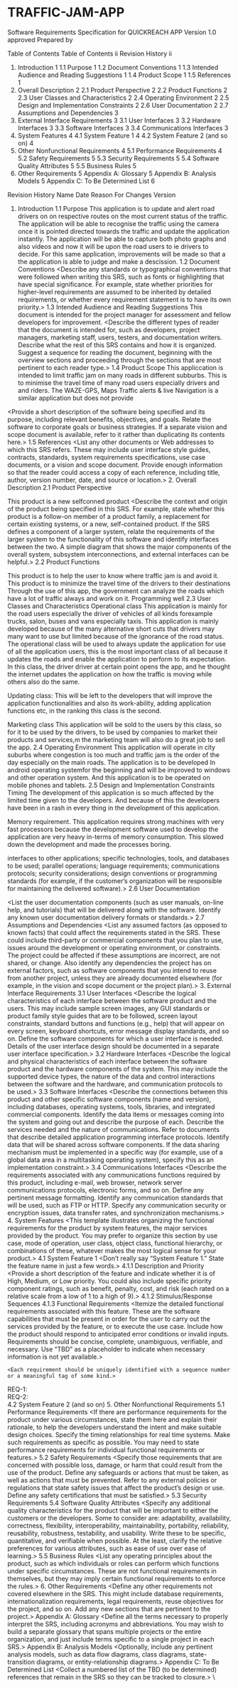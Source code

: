# TRAFFIC-JAM-APP

Software Requirements Specification
for
QUICKREACH APP
Version 1.0 approved
Prepared by <author>
<organization>
<date created>
 
Table of Contents
Table of Contents	ii
Revision History	ii
1.	Introduction	1
1.1	Purpose	1
1.2	Document Conventions	1
1.3	Intended Audience and Reading Suggestions	1
1.4	Product Scope	1
1.5	References	1
2.	Overall Description	2
2.1	Product Perspective	2
2.2	Product Functions	2
2.3	User Classes and Characteristics	2
2.4	Operating Environment	2
2.5	Design and Implementation Constraints	2
2.6	User Documentation	2
2.7	Assumptions and Dependencies	3
3.	External Interface Requirements	3
3.1	User Interfaces	3
3.2	Hardware Interfaces	3
3.3	Software Interfaces	3
3.4	Communications Interfaces	3
4.	System Features	4
4.1	System Feature 1	4
4.2	System Feature 2 (and so on)	4
5.	Other Nonfunctional Requirements	4
5.1	Performance Requirements	4
5.2	Safety Requirements	5
5.3	Security Requirements	5
5.4	Software Quality Attributes	5
5.5	Business Rules	5
6.	Other Requirements	5
Appendix A: Glossary	5
Appendix B: Analysis Models	5
Appendix C: To Be Determined List	6


Revision History
Name	Date	Reason For Changes	Version
			
			


 
1.	Introduction
1.1	Purpose 
This application is to update and alert road drivers on on respective routes on the most current status of the traffic. The application will be able to recognise the traffic using the camera once it is pointed directed towards the traffic and update the application instantly. The application will be able to capture both photo graphs and also videos and now it will be upon the road users to ie drivers to decide. For this same application, improvements will be made so that a the application is able to judge and make a descission.
1.2	Document Conventions
<Describe any standards or typographical conventions that were followed when writing this SRS, such as fonts or highlighting that have special significance. For example, state whether priorities  for higher-level requirements are assumed to be inherited by detailed requirements, or whether every requirement statement is to have its own priority.>
1.3	Intended Audience and Reading Suggestions
This document is intended for the project manager for assessment and fellow developers for improvement. 
<Describe the different types of reader that the document is intended for, such as developers, project managers, marketing staff, users, testers, and documentation writers. Describe what the rest of this SRS contains and how it is organized. Suggest a sequence for reading the document, beginning with the overview sections and proceeding through the sections that are most pertinent to each reader type.>
1.4	Product Scope
This appliccation is intended to limit traffic jam on many roads in different subburbs. This is to minimise the travel time of many road users especially drivers and and riders. The WAZE-GPS, Maps Traffic alerts & live Navigation is a similar application but does not provide 

<Provide a short description of the software being specified and its purpose, including relevant benefits, objectives, and goals. Relate the software to corporate goals or business strategies. If a separate vision and scope document is available, refer to it rather than duplicating its contents here.>
1.5	References
<List any other documents or Web addresses to which this SRS refers. These may include user interface style guides, contracts, standards, system requirements specifications, use case documents, or a vision and scope document. Provide enough information so that the reader could access a copy of each reference, including title, author, version number, date, and source or location.>
2.	Overall Description
2.1	Product Perspective

This product is a new selfconned product 
<Describe the context and origin of the product being specified in this SRS. For example, state whether this product is a follow-on member of a product family, a replacement for certain existing systems, or a new, self-contained product. If the SRS defines a component of a larger system, relate the requirements of the larger system to the functionality of this software and identify interfaces between the two. A simple diagram that shows the major components of the overall system, subsystem interconnections, and external interfaces can be helpful.>
2.2	Product Functions


This product is to help the user to know where traffic jam is and avoid it.
This product is to minimize the travel time of the drivers to their destinations
Through the use of this app, the government can analyze the roads which have a lot of traffic always and work on it.
Programming well
2.3	User Classes and Characteristics
Operational class
This application is mainly for the road users especially the driver of vehicles of all kinds forexample trucks, salon, buses and vans especially taxis. This application is mainly developed because of the many alternative short cuts that drivers may many want to use but limited because of the ignorance of the road status.
The operational class will be used to always update the application for use of all the application users, this is the most important class of all because it updates the roads and enable the application to perform to its expectation. In this class, the driver driver at certain point opens the app, and he thought the internet updates the application on how the traffic is moving while others also do the same.

Updating class:
This will be left to the developers that will improve the application functionalities and also its work-ability, adding application functions etc, in the ranking this class is the second.

Marketing class 
This application will be sold to the users by this class, so for it to be used by the drivers, to be used by companies to market their products and services,m the marketing team will also do a great job to sell the app. 
2.4	Operating Environment
This application will operate in city suburbs where congestion is too much and traffic jam is the order of the day especially on the main roads.
The application is to be developed In android operating systemfor the beginning and will be improved to windows and other operation system. And this application is to be operated on mobile phones and tablets.
2.5	Design and Implementation Constraints
Timing 
The development of this application is so much affected by the limited time given to the developers. And because of this the developers have been in a rash in every thing in the development of this application.

Memory requirement.
This application requires strong machines with very fast processors because the development software used to develop the application are very heavy in-terms of memory consumption. This slowed down the development and made the processes boring.



interfaces to other applications; specific technologies, tools, and databases to be used; parallel operations; language requirements; communications protocols; security considerations; design conventions or programming standards (for example, if the customer’s organization will be responsible for maintaining the delivered software).>
2.6	User Documentation

<List the user documentation components (such as user manuals, on-line help, and tutorials) that will be delivered along with the software. Identify any known user documentation delivery formats or standards.>
2.7	Assumptions and Dependencies
<List any assumed factors (as opposed to known facts) that could affect the requirements stated in the SRS. These could include third-party or commercial components that you plan to use, issues around the development or operating environment, or constraints. The project could be affected if these assumptions are incorrect, are not shared, or change. Also identify any dependencies the project has on external factors, such as software components that you intend to reuse from another project, unless they are already documented elsewhere (for example, in the vision and scope document or the project plan).>
3.	External Interface Requirements
3.1	User Interfaces
<Describe the logical characteristics of each interface between the software product and the users. This may include sample screen images, any GUI standards or product family style guides that are to be followed, screen layout constraints, standard buttons and functions (e.g., help) that will appear on every screen, keyboard shortcuts, error message display standards, and so on. Define the software components for which a user interface is needed. Details of the user interface design should be documented in a separate user interface specification.>
3.2	Hardware Interfaces
<Describe the logical and physical characteristics of each interface between the software product and the hardware components of the system. This may include the supported device types, the nature of the data and control interactions between the software and the hardware, and communication protocols to be used.>
3.3	Software Interfaces
<Describe the connections between this product and other specific software components (name and version), including databases, operating systems, tools, libraries, and integrated commercial components. Identify the data items or messages coming into the system and going out and describe the purpose of each. Describe the services needed and the nature of communications. Refer to documents that describe detailed application programming interface protocols. Identify data that will be shared across software components. If the data sharing mechanism must be implemented in a specific way (for example, use of a global data area in a multitasking operating system), specify this as an implementation constraint.>
3.4	Communications Interfaces
<Describe the requirements associated with any communications functions required by this product, including e-mail, web browser, network server communications protocols, electronic forms, and so on. Define any pertinent message formatting. Identify any communication standards that will be used, such as FTP or HTTP. Specify any communication security or encryption issues, data transfer rates, and synchronization mechanisms.>
4.	System Features
<This template illustrates organizing the functional requirements for the product by system features, the major services provided by the product. You may prefer to organize this section by use case, mode of operation, user class, object class, functional hierarchy, or combinations of these, whatever makes the most logical sense for your product.>
4.1	System Feature 1
<Don’t really say “System Feature 1.” State the feature name in just a few words.>
4.1.1	Description and Priority
	<Provide a short description of the feature and indicate whether it is of High, Medium, or Low priority. You could also include specific priority component ratings, such as benefit, penalty, cost, and risk (each rated on a relative scale from a low of 1 to a high of 9).>
4.1.2	Stimulus/Response Sequences
	<List the sequences of user actions and system responses that stimulate the behavior defined for this feature. These will correspond to the dialog elements associated with use cases.>
4.1.3	Functional Requirements
	<Itemize the detailed functional requirements associated with this feature. These are the software capabilities that must be present in order for the user to carry out the services provided by the feature, or to execute the use case. Include how the product should respond to anticipated error conditions or invalid inputs. Requirements should be concise, complete, unambiguous, verifiable, and necessary. Use “TBD” as a placeholder to indicate when necessary information is not yet available.>
	
	<Each requirement should be uniquely identified with a sequence number or a meaningful tag of some kind.>
	
REQ-1:	
REQ-2:	
4.2	System Feature 2 (and so on)
5.	Other Nonfunctional Requirements
5.1	Performance Requirements
<If there are performance requirements for the product under various circumstances, state them here and explain their rationale, to help the developers understand the intent and make suitable design choices. Specify the timing relationships for real time systems. Make such requirements as specific as possible. You may need to state performance requirements for individual functional requirements or features.>
5.2	Safety Requirements
<Specify those requirements that are concerned with possible loss, damage, or harm that could result from the use of the product. Define any safeguards or actions that must be taken, as well as actions that must be prevented. Refer to any external policies or regulations that state safety issues that affect the product’s design or use. Define any safety certifications that must be satisfied.>
5.3	Security Requirements
<Specify any requirements regarding security or privacy issues surrounding use of the product or protection of the data used or created by the product. Define any user identity authentication requirements. Refer to any external policies or regulations containing security issues that affect the product. Define any security or privacy certifications that must be satisfied.>
5.4	Software Quality Attributes
<Specify any additional quality characteristics for the product that will be important to either the customers or the developers. Some to consider are: adaptability, availability, correctness, flexibility, interoperability, maintainability, portability, reliability, reusability, robustness, testability, and usability. Write these to be specific, quantitative, and verifiable when possible. At the least, clarify the relative preferences for various attributes, such as ease of use over ease of learning.>
5.5	Business Rules
<List any operating principles about the product, such as which individuals or roles can perform which functions under specific circumstances. These are not functional requirements in themselves, but they may imply certain functional requirements to enforce the rules.>
6.	Other Requirements
<Define any other requirements not covered elsewhere in the SRS. This might include database requirements, internationalization requirements, legal requirements, reuse objectives for the project, and so on. Add any new sections that are pertinent to the project.>
Appendix A: Glossary
<Define all the terms necessary to properly interpret the SRS, including acronyms and abbreviations. You may wish to build a separate glossary that spans multiple projects or the entire organization, and just include terms specific to a single project in each SRS.>
Appendix B: Analysis Models
<Optionally, include any pertinent analysis models, such as data flow diagrams, class diagrams, state-transition diagrams, or entity-relationship diagrams.>
Appendix C: To Be Determined List
<Collect a numbered list of the TBD (to be determined) references that remain in the SRS so they can be tracked to closure.>
\
